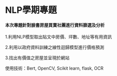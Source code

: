 # NLP學期專題

#### 本次專題針對臉書房屋買賣社團進行資料篩選及分析

1.利用NLP模型取出貼文中房價、坪數、地址等有用資訊

2.利用以政府資料訓練之線性迴歸模型進行價格預測

3.找出有價值之房屋並呈現於網站

使用技術：Bert, OpenCV, Scikit learn, flask, OCR
